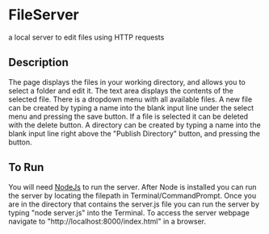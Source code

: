 # FileServer
a local server to edit files using HTTP requests

## Description
The page displays the files in your working directory, and allows you to select a folder and edit it.
The text area displays the contents of the selected file. There is a dropdown menu with all available files.
A new file can be created by typing a name into the blank input line under the select menu and pressing the save button.
If a file is selected it can be deleted with the delete button.
A directory can be created by typing a name into the blank input line right above the "Publish Directory" button, and pressing the button.

## To Run
You will need [NodeJs](https://nodejs.org/en/) to run the server. 
After Node is installed you can run the server by locating the filepath in Terminal/CommandPrompt.
Once you are in the directory that contains the server.js file you can run the server by typing "node server.js" into the Terminal.
To access the server webpage navigate to "http://localhost:8000/index.html" in a browser.

